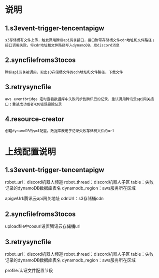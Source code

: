 
# 说明

## 1.s3event-trigger-tencentapigw
    s3存储桶有文件上传，触发调用腾讯api网关接口，接口附带存储桶文件cdn地址和文件路径；接口调用失败，将cdn地址和文件路径写入dynamoDB，发discord消息

## 2.syncfilefroms3tocos
    腾讯api网关被调用，取出s3存储桶文件的cdn地址和文件路径，下载文件
    
## 3.retrysyncfile
    aws eventbridge 定时查看数据库中失败同步到腾讯云的记录，重试调用腾讯云api网关接口；重试成功或者430错误删除记录

## 4.resource-creator
    创建dynamoDB的yml配置，数据库表用于记录失败存储桶文件的url

# 上线配置说明
## 1.s3event-trigger-tencentapigw
robot_url：discord机器人频道
robot_thread：discord机器人子区
table：失败记录的dynamoDB数据库表名
dynamodb_region：aws服务所在区域

apigwUrl:腾讯云api网关地址
cdnUrl：s3存储桶cdn

## 2.syncfilefroms3tocos
uploadfile中cosurl设置腾讯云存储桶url

## 3.retrysyncfile
robot_url：discord机器人频道
robot_thread：discord机器人子区
table：失败记录的dynamoDB数据库表名
dynamodb_region：aws服务所在区域

profile:认证文件配置节段


